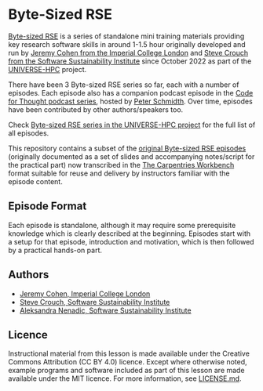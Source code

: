 # Byte-Sized RSE

[Byte-sized RSE](https://www.universe-hpc.ac.uk/events/byte-sized-rse/) is a series of standalone mini training materials providing key research software skills in around 1-1.5 hour originally developed and run by [Jeremy Cohen from the Imperial College London](https://wp.doc.ic.ac.uk/scg/person/jeremy-cohen/) and [Steve Crouch from the Software Sustainability Institute](https://www.software.ac.uk/our-people/steve-crouch) since October 2022 as part of the [UNIVERSE-HPC](https://www.universe-hpc.ac.uk/) project. 

There have been 3 Byte-sized RSE series so far, each with a number of episodes. Each episode also has a companion podcast episode in the [Code for Thought podcast series](https://codeforthought.buzzsprout.com/), hosted by [Peter Schmidth](https://codeforthought.buzzsprout.com/1326658/contributors/55741). Over time, episodes have been contributed by other authors/speakers too.

Check [Byte-sized RSE series in the UNIVERSE-HPC project](https://www.universe-hpc.ac.uk/events/byte-sized-rse/) for the full list of all episodes.

This repository contains a subset of the [original Byte-sized RSE episodes](https://www.universe-hpc.ac.uk/events/byte-sized-rse/) (originally documented as a set of slides and accompanying notes/script for the practical part) now transcribed in the [The Carpentries Workbench][workbench] format suitable for reuse and delivery by instructors familiar with the episode content. 

## Episode Format

Each episode is standalone, although it may require some prerequisite knowledge which is clearly described at the beginning. Episodes start with a setup for that episode, introduction and motivation, which is then followed by a practical hands-on part.


## Authors

- [Jeremy Cohen, Imperial College London](https://github.com/jcohen02)
- [Steve Crouch, Software Sustainability Institute](https://github.com/steve-crouch)
- [Aleksandra Nenadic, Software Sustainability Institute](https://github.com/anenadic)

## Licence

Instructional material from this lesson is made available under the Creative Commons Attribution (CC BY 4.0) licence. 
Except where otherwise noted, example programs and software included as part of this lesson are made available under the MIT licence. For more information, see [LICENSE.md](./LICENSE.md).

[workbench]: https://carpentries.github.io/sandpaper-docs/
